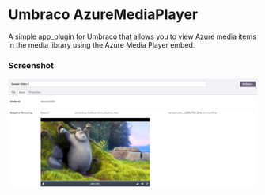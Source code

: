 # Umbraco AzureMediaPlayer

A simple app_plugin for Umbraco that allows you to view Azure media items in the media library using the Azure Media Player embed. 

### Screenshot
![Screenshot](screenshot.png)

 